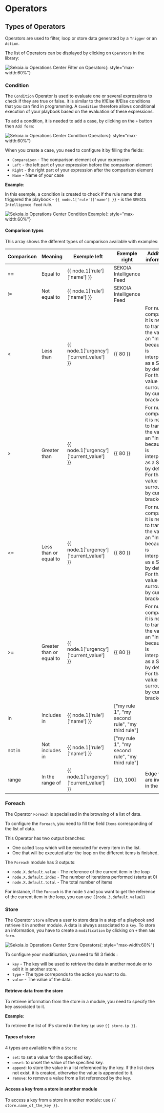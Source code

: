 # Operators

## Types of Operators

Operators are used to filter, loop or store data generated by a `Trigger` or an `Action`.

The list of Operators can be displayed by clicking on `Operators` in the library:

![Sekoia.io Operations Center Filter on Operators](/assets/operation_center/playbooks/filter_operators.png){: style="max-width:60%"}

### Condition

The `Condition` Operator is used to evaluate one or several expressions to check if they are true or false. It is similar to the If/Else If/Else conditions
that you can find in programming. A `Condition` therefore allows conditional execution of your playbook based on the evaluation of these expressions.

To add a condition, it is needed to add a case, by clicking on the `+` button then `Add form`:

![Sekoia.io Operations Center Condition Operators](/assets/operation_center/playbooks/condition_operator.png){: style="max-width:60%"}

When you create a case, you need to configure it by filling the fields:

- `Comparaison` - The comparison element of your expression
- `Left` - the left part of your expression before the comparison element
- `Right` - the right part of your expression after the comparison element
- `Name` - Name of your case

**Example**:

In this exemple, a condition is created to check if the rule name that triggered the playbook - `{{ node.1['rule']['name'] }}` - is the `SEKOIA Intelligence Feed` rule.

![Sekoia.io Operations Center Condition Example](/assets/operation_center/playbooks/condition_example_case.png){: style="max-width:60%"}

#### Comparison types
This array shows the different types of comparison available with examples:

|Comparison|Meaning|Exemple left|Exemple right|Additional information|
|----------|-------|------------|-------------|----------------------|
|==|Equal to|{{ node.1['rule']['name'] }}|SEKOIA Intelligence Feed||
|!=|Not equal to|{{ node.1['rule']['name'] }}|SEKOIA Intelligence Feed||
|<|Less than|{{ node.1['urgency']['current_value'] }}|{{ 80 }}|For number comparison, it is needed to transform the value as an "Integer" because it is interpreted as a String by default. For that the value is surrounded by curly brackets.|
|>|Greater than|{{ node.1['urgency']['current_value'] }}|{{ 80 }}|For number comparison, it is needed to transform the value as an "Integer" because it is interpreted as a String by default. For that the value is surrounded by curly brackets.|
|<=|Less than or equal to|{{ node.1['urgency']['current_value'] }}|{{ 80 }}|For number comparison, it is needed to transform the value as an "Integer" because it is interpreted as a String by default. For that the value is surrounded by curly brackets.|
|>=|Greater than or equal to|{{ node.1['urgency']['current_value'] }}|{{ 80 }}|For number comparison, it is needed to transform the value as an "Integer" because it is interpreted as a String by default. For that the value is surrounded by curly brackets.|
|in|Includes in|{{ node.1['rule']['name'] }}|["my rule 1", "my second rule", "my third rule"]||
|not in|Not includes in|{{ node.1['rule']['name'] }}|["my rule 1", "my second rule", "my third rule"]||
|range|In the range of|{{ node.1['urgency']['current_value'] }}|[10, 100]|Edge values are included in the range|

### Foreach

The Operator `Foreach` is specialised in the browsing of a list of data.

To configure the `Foreach`, you need to fill the field `Items` corresponding of the list of data.

This Operator has two output branches:

* One called `loop` which will be executed for every item in the list.
* One that will be executed after the loop on the different items is finished.

The `Foreach` module has 3 outputs:

- `node.X.default.value` - The reference of the current item in the loop
- `node.X.default.index` - The number of iterations performed (starts at 0)
- `node.X.default.total` - The total number of items

For instance, if the `Foreach` is the node `3` and you want to get the reference of the current item in the loop, you can use `{{node.3.default.value}}`

### Store

The Operator `Store` allows a user to store data in a step of a playbook and retrieve it in another module.
A data is always associated to a `key`. To store an information, you have to create a `modification` by clicking on `+` then `Add form`.

![Sekoia.io Operations Center Store Operators](/assets/operation_center/playbooks/store_operator.png){: style="max-width:60%"}

To configure your modification, you need to fill 3 fields :

- `key` - The key will be used to retrieve the data in another module or to edit it in another store.
- `type` - The type correponds to the action you want to do.
- `value` - The value of the data.

#### Retrieve data from the store

To retrieve information from the store in a module, you need to specify the key associated to it.

**Example**:

To retrieve the list of IPs stored in the key `ip`: use `{{ store.ip }}`.

#### Types of store

4 types are available within a `Store`:

- `set`: to set a value for the specified key.
- `unset`: to unset the value of the specified key.
- `append`: to store the value in a list referenced by the key. If the list does not exist, it is created, otherwise the value is appended to it.
- `remove`: to remove a value from a list referenced by the key.

#### Access a key from a store in another module

To access a key from a store in another module: use `{{ store.name_of_the_key }}`.
